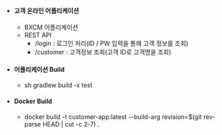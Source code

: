* #### 고객 온라인 어플리케이션

  * BXCM 어플리케이션
  * REST API
    * /login : 로그인 처리(ID / PW 입력을 통해 고객 정보를 조회)
    * /customer : 고객정보 조회(고객 ID로 고객명을 조회)

* #### 어플리케이션 Build

  * sh gradlew build -x test

* #### Docker Build

  * docker build -t customer-app:latest --build-arg revision=$(git rev-parse HEAD | cut -c 2-7) .
